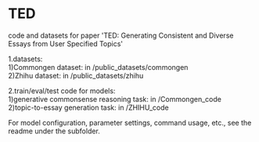 # TED

code and datasets for paper 'TED: Generating Consistent and Diverse Essays from User Specified Topics'

1.datasets:  
1)Commongen dataset: in /public_datasets/commongen  
2)Zhihu dataset: in /public_datasets/zhihu  

2.train/eval/test code for models:  
1)generative commonsense reasoning task: in /Commongen_code  
2)topic-to-essay generation task: in /ZHIHU_code  

For model configuration, parameter settings, command usage, etc., see the readme under the subfolder.  
